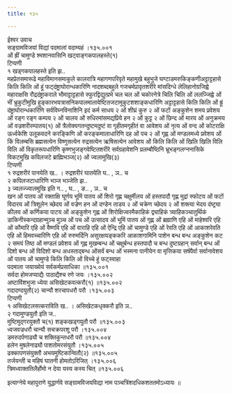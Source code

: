 ```yaml
---
title: १३५

---
```

ईश्वर उवाच  
सङ्ग्रामविजयां विद्यां पदमालां वदाम्यहं ।१३५.००१  
ओं ह्रीं चामुण्डे श्मशानवासिनि खट्वाङ्गकपालहस्ते(१)  
टिप्पणी  
१ खड्गकपालहस्ते इति झ..  
महप्रेतसमारूढे महाविमानसमाकुले कालरात्रि महागणपरिवृते महामुखे बहुभुजे घण्टाडमरुकिङ्कणीअट्टाट्टहासे किलि किलि ओं हूं फट्दंष्ट्राघोरान्धकारिणि नादशब्दबहुले गजचर्मप्रावृतशरीरे मांसदिग्धे लेलिहानोग्रजिह्वे महाराक्षसि रौद्रदंष्ट्राकराले भौमाट्टाट्टहासे स्फुरद्विद्युत्प्रभे चल चल ओं चकोरनेत्रे चिलि चिलि ओं ललज्जिह्वे ओं भीं भ्रुकुटीमुखि हुङ्कारभयत्रासनिकपालमालावेष्टितजटामुकुटशशाङ्कधारिणि अट्टाट्टहासे किलि किलि ओं ह्रूं दंष्ट्राघोरान्धकारिणि सर्वविघ्नविनाशिनि इदं कर्म साधय २ ओं शीघ्रं कुरु २ ओं फटों अङ्कुशेन शमय प्रवेशय ओं रङ्ग रङ्ग कम्पय २ ओं चालय ओं रुधिरमांसमद्यप्रिये हन २ ओं कुट्ट २ ओं छिन्द ओं मारय ओं अनुक्रमय ओं वज्रशरीरम्पातय(१) ओं त्रैलोक्यगतन्दुष्टमदुष्टं वा गृहीतमगृहीतं वा आवेशय ओं नृत्य ओं वन्द ओं कोटराक्षि ऊर्ध्वकेशि उलूकवदने करङ्किणि ओं करङ्कमालाधारिणि दह ओं पच २ ओं गृह्ण ओं मण्डलमध्ये प्रवेशय ओं किं विलम्बसि ब्रह्मसत्येन विष्णुसत्येन रुद्रसत्येन ऋषिसत्येन आवेशय ओं किलि किलि ओं खिलि खिलि विलि विलि ओं विकृतरूपधारिणि कृष्णभुजङ्गवेष्टितशरीरे सर्वग्रहावेशनि प्रलम्बौष्ठिनि भ्रूभङ्गलग्ननासिके विकटमुखि कपिलजटे ब्राह्मिभञ्ज(२) ओं ज्वलामुखि(३)  
टिप्पणी  
१ रुद्रशरीरं पानयेति ख.. । रुद्रशरीरं घातयेति घ.. , ञ.. च  
२ कपिलजटाधारिणि भञ्ज भञ्जेति झ..  
३ ज्वलज्ज्वालमुखि इति ग.. , घ.. , ङ.. , ञ.. च  
खन ओं पातय ओं रक्ताक्षि घूर्णय भूमिं पातय ओं शिरो गृह्ण चक्षुर्मीलय ओं हस्तपादौ गृह्ण मुद्रां स्फोटय ओं फटों विदारय ओं त्रिशूलेन च्छेदय ओं वज्रेण हन ओं दण्डेन ताडय २ ओं चक्रेण च्छेदय २ ओं शक्त्या भेदय दंष्ट्र्या कीलय ओं कर्णिकया पाटय ओं अङ्कुशेन गृह्ण ओं शिरोक्षिज्वरमैकाहिकं द्व्याहिकं त्र्याहिकञ्चातुर्थिकं डाकिनीस्कन्दग्रहान्मुञ्च मुञ्च ओं पच ओं उत्सादय ओं भूमिं पातय ओं गृह्ण ओं ब्रह्माणि एहि ओं माहेश्वरि एहि ओं कौमारि एहि ओं वैष्णवि एहि ओं वाराहि एहि ओं ऐन्द्रि एहि ओं चामुण्डे एहि ओं रेवति एहि ओं आकाशरेवति एहि ओं हिमवच्चारिणि एहि ओं रुरुमर्दिनि असुरक्षयङ्ककरि आकाशगामिनि पाशेन बन्ध बन्ध अङ्कुशेन कट २ समयं तिष्ठ ओं मण्डलं प्रवेशय ओं गृह्ण मुखम्बन्ध ओं चक्षुर्बन्ध हस्तपादौ च बन्ध दुष्टग्रहान् सर्वान् बन्ध ओं दिशो बन्ध ओं विदिशो बन्ध अधस्ताद्बन्ध ओंसर्वं बन्ध ओं भस्मना पानीयेन वा मृत्तिकया सर्षपैर्वा सर्वानावेशय ओं पातय ओं चामुण्डे किलि किलि ओं विच्चे हुं फट्स्वाहा  
पदमाला जयाख्येयं सर्वकर्मप्रसाधिका ॥१३५.००१  
सर्वदा होमजप्याद्यैः पाठाद्यैश्च रणे जयः ।१३५.००२  
अष्टाविंशभुजा ध्येया असिखेटकवत्करौ(१) ॥१३५.००२  
गदादण्दयुतौ(२) चान्यौ शरचापधरौ परौ ।१३५.००३  
टिप्पणी  
१ असिखेटलसत्कराविति ख.. । असिखेटकधृक्करौ इति ञ..  
२ गदामुण्डयुतौ इति ज..  
मुष्टिमुद्गरयुक्तौ च(१) शङ्कखड्गयुतौ परौ ॥१३५.००३  
ध्वजवज्रधरौ चान्यौ सचक्रपरशू परौ ।१३५.००४  
डमरुदर्पणाढ्यौ च शक्तिकुन्तधरौ परौ ॥१३५.००४  
हलेन मुषलेनाढ्यौ पाशतोमरसंयुतौ ।१३५.००५  
ढक्कापणसंयुक्तौ अभयमुष्टिकान्वितौ(२) ॥१३५.००५  
तर्जयन्ती च महिषं घातनी होमतोऽरिजित् ।१३५.००६  
त्रिमध्वाक्ततिलैर्होमो न देया यस्य कस्य चित् ॥१३५.००६  
  
इत्याग्नेये महापुराणे युद्धार्णवे सङ्ग्रामविजयविद्या नाम पञ्चत्रिंशदधिकशततमोऽध्यायः ॥